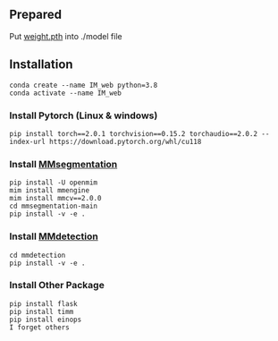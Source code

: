 ## Prepared

Put [weight.pth](https://drive.google.com/file/d/10I4V4Y1uW7YHNzTL_56fyCRhZbwlnSh6/view?usp=drive_link) into ./model file

## Installation
    conda create --name IM_web python=3.8
    conda activate --name IM_web
### Install Pytorch (Linux & windows)
    pip install torch==2.0.1 torchvision==0.15.2 torchaudio==2.0.2 --index-url https://download.pytorch.org/whl/cu118
### Install [MMsegmentation]([https://mmsegmentation.readthedocs.io/en/main/](https://mmsegmentation.readthedocs.io/en/main/get_started.html))
    pip install -U openmim
    mim install mmengine
    mim install mmcv==2.0.0
    cd mmsegmentation-main
    pip install -v -e .
### Install [MMdetection](https://mmdetection.readthedocs.io/en/latest/get_started.html)
    cd mmdetection
    pip install -v -e .

### Install Other Package
    pip install flask
    pip install timm
    pip install einops
    I forget others
